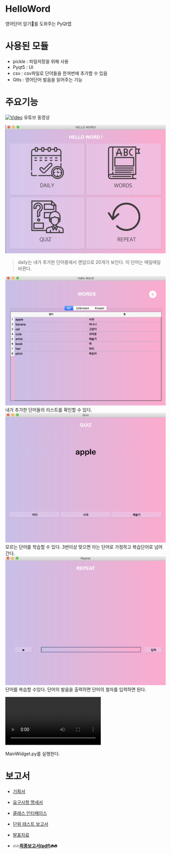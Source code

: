 # HelloWord
영어단어 암기📝를 도와주는 PyQt앱

# 사용된 모듈
- pickle : 파일저장을 위해 사용
- Pyqt5 : UI
- csv : csv파일로 단어들을 한꺼번에 추가할 수 있음
- Gtts : 영어단어 발음을 읽어주는 기능

# 주요기능

[![Video](http://img.youtube.com/vi/D9_8jf_rq-s/0.jpg)](https://www.youtube.com/watch?v=D9_8jf_rq-s)
유튜브 동영상


![main](./README/main.png)
> daily는 내가 추가한 단어중에서 랜덤으로 20개가 보인다. 이 단어는 매일매일 바뀐다.

![words](./README/words.png)
내가 추가한 단어들의 리스트를 확인할 수 있다.
![quiz](./README/quiz.png)
모르는 단어를 학습할 수 있다. 3번이상 맞으면 아는 단어로 가정하고 복습단어로 넘어간다.
![repeat](./README/repeat.png)
단어를 복습할 수있다. 단어의 발음을 출력하면 단어의 철자를 입력하면 된다.

![동영상](./README/excution-video.MOV)

MainWidget.py를 실행한다.


# 보고서
 - [기획서](https://docs.google.com/presentation/d/1nMkTrLpgZjENq0rEUNZ1xIjNCk5N3M9XmNbTONF8Ra4/edit#slide=id.p)
 - [요구사항 명세서](https://docs.google.com/spreadsheets/d/1zI5Dwbn5Wu9uAelIq10QN-q0UgkfJnD-qQnfHqH2zEM/edit#gid=0)
 - [클래스 인터페이스](./명세서/dds.md)
 - [단위 테스트 보고서](https://docs.google.com/spreadsheets/d/1zI5Dwbn5Wu9uAelIq10QN-q0UgkfJnD-qQnfHqH2zEM/edit#gid=225051930)
- [발표자료](./명세서/발표자료.pptx)

- 🔥🔥<b>[최종보고서(pdf)](./명세서/최종보고서.pdf)🔥🔥</b> 

